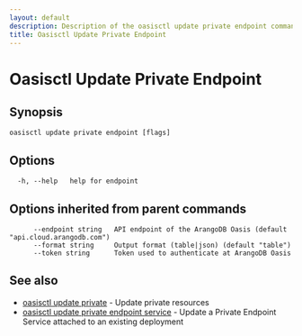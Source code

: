```yaml
---
layout: default
description: Description of the oasisctl update private endpoint command
title: Oasisctl Update Private Endpoint
---
```

# Oasisctl Update Private Endpoint



## Synopsis



```
oasisctl update private endpoint [flags]
```

## Options

```
  -h, --help   help for endpoint
```

## Options inherited from parent commands

```
      --endpoint string   API endpoint of the ArangoDB Oasis (default "api.cloud.arangodb.com")
      --format string     Output format (table|json) (default "table")
      --token string      Token used to authenticate at ArangoDB Oasis
```

## See also

* [oasisctl update private](oasisctl-update-private.html)	 - Update private resources
* [oasisctl update private endpoint service](oasisctl-update-private-endpoint-service.html)	 - Update a Private Endpoint Service attached to an existing deployment

